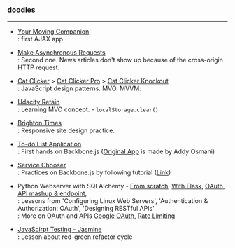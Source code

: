 ### doodles
--------------

* [Your Moving Companion](./minicourse-ajax-project/index.html)  
 : first AJAX app

* [Make Asynchronous Requests](./ajax%20with%20xhr/lesson-1-async-w-xhr/index.html)  
 : Second one. News articles don't show up because of the cross-origin HTTP request.

* [Cat Clicker](./cat-clicker-js/index.html) > [Cat Clicker Pro](./cat-clicker-adv/index.html) > [Cat Clicker Knockout](./cat-clicker-ko/index.html)   
 : JavaScript design patterns. MVO. MVVM.   

* [Udacity Retain](./model-view-octopus/index.html)  
 : Learning MVO concept. - `localStorage.clear()`  
 
* [Brighton Times](./responsive-design/index.html)  
 : Responsive site design practice.

* [To-do List Application](./todo/index.html)   
 : First hands on Backbone.js ([Original App](http://todomvc.com/) is made by Addy Osmani)

* [Service Chooser](./services-chooser/index.html)  
 : Practices on Backbone.js by following tutorial ([Link](https://tutorialzine.com/2013/04/services-chooser-backbone-js/))  

* Python Webserver with SQLAlchemy - [From scratch](https://github.com/j1hwang/doodles/blob/master/restaurant-python/webserver.py), [With Flask](https://github.com/j1hwang/doodles/blob/master/restaurant-flask/project.py), [OAuth](https://github.com/j1hwang/doodles/blob/master/oauth-facebook/project.py), [API mashup & endpoint](https://github.com/j1hwang/doodles/tree/master/api-endpoints),    
 : Lessons from 'Configuring Linux Web Servers', 'Authentication & Authorization: OAuth', 'Designing RESTful APIs'  
 : More on OAuth and APIs [Google OAuth](https://github.com/udacity/APIs/tree/master/Lesson_4/10_Adding%20OAuth%202.0%20for%20Authentication), [Rate Limiting](https://github.com/udacity/APIs/tree/master/Lesson_4/12_Rate%20Limiting)   

* [JavaScirpt Testing - Jasmine](./testing-jasmine/SpecRunner.html)  
 : Lesson about red-green refactor cycle  
